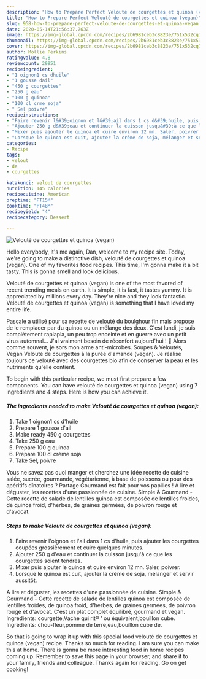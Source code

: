```yaml
---
description: "How to Prepare Perfect Velouté de courgettes et quinoa (vegan)"
title: "How to Prepare Perfect Velouté de courgettes et quinoa (vegan)"
slug: 958-how-to-prepare-perfect-veloute-de-courgettes-et-quinoa-vegan
date: 2020-05-14T21:56:37.763Z
image: https://img-global.cpcdn.com/recipes/2b6981ceb3c8823e/751x532cq70/veloute-de-courgettes-et-quinoa-vegan-photo-principale-de-la-recette.jpg
thumbnail: https://img-global.cpcdn.com/recipes/2b6981ceb3c8823e/751x532cq70/veloute-de-courgettes-et-quinoa-vegan-photo-principale-de-la-recette.jpg
cover: https://img-global.cpcdn.com/recipes/2b6981ceb3c8823e/751x532cq70/veloute-de-courgettes-et-quinoa-vegan-photo-principale-de-la-recette.jpg
author: Mollie Perkins
ratingvalue: 4.8
reviewcount: 29951
recipeingredient:
- "1 oignon1 cs dhuile"
- "1 gousse dail"
- "450 g courgettes"
- "250 g eau"
- "100 g quinoa"
- "100 cl crme soja"
- " Sel poivre"
recipeinstructions:
- "Faire revenir l&#39;oignon et l&#39;ail dans 1 cs d&#39;huile, puis ajouter les courgettes coupées grossièrement et cuire quelques minutes."
- "Ajouter 250 g d&#39;eau et continuer la cuisson jusqu&#39;à ce que les courgettes soient tendres."
- "Mixer puis ajouter le quinoa et cuire environ 12 mn. Saler, poivrer."
- "Lorsque le quinoa est cuit, ajouter la crème de soja, mélanger et servir aussitôt."
categories:
- Recipe
tags:
- velout
- de
- courgettes

katakunci: velout de courgettes 
nutrition: 145 calories
recipecuisine: American
preptime: "PT15M"
cooktime: "PT48M"
recipeyield: "4"
recipecategory: Dessert

---
```



![Velouté de courgettes et quinoa (vegan)](https://img-global.cpcdn.com/recipes/2b6981ceb3c8823e/751x532cq70/veloute-de-courgettes-et-quinoa-vegan-photo-principale-de-la-recette.jpg)

Hello everybody, it's me again, Dan, welcome to my recipe site. Today, we're going to make a distinctive dish, velouté de courgettes et quinoa (vegan). One of my favorites food recipes. This time, I'm gonna make it a bit tasty. This is gonna smell and look delicious.

Velouté de courgettes et quinoa (vegan) is one of the most favored of recent trending meals on earth. It is simple, it is fast, it tastes yummy. It is appreciated by millions every day. They're nice and they look fantastic. Velouté de courgettes et quinoa (vegan) is something that I have loved my entire life.

Pascale a utilisé pour sa recette de velouté du boulghour fin mais propose de le remplacer par du quinoa ou un mélange des deux. C&#39;est lundi, je suis complètement raplapla, un peu trop enceinte et en guerre avec un petit virus automnal… J&#39;ai vraiment besoin de réconfort aujourd&#39;hui ! 🙂 Alors comme souvent, je sors mon arme anti-microbes. Soupes &amp; Veloutés, Vegan Velouté de courgettes à la purée d&#39;amande (vegan). Je réalise toujours ce velouté avec des courgettes bio afin de conserver la peau et les nutriments qu&#39;elle contient.


To begin with this particular recipe, we must first prepare a few components. You can have velouté de courgettes et quinoa (vegan) using 7 ingredients and 4 steps. Here is how you can achieve it.

<!--inarticleads1-->

##### The ingredients needed to make Velouté de courgettes et quinoa (vegan):

1. Take 1 oignon1 cs d&#39;huile
1. Prepare 1 gousse d&#39;ail
1. Make ready 450 g courgettes
1. Take 250 g eau
1. Prepare 100 g quinoa
1. Prepare 100 cl crème soja
1. Take  Sel, poivre


Vous ne savez pas quoi manger et cherchez une idée recette de cuisine salée, sucrée, gourmande, végétarienne, à base de poissons ou pour des apéritifs dînatoires ? Partage Gourmand est fait pour vos papilles ! A lire et déguster, les recettes d&#39;une passionnée de cuisine. Simple &amp; Gourmand - Cette recette de salade de lentilles quinoa est composée de lentilles froides, de quinoa froid, d&#39;herbes, de graines germées, de poivron rouge et d&#39;avocat. 

<!--inarticleads2-->

##### Steps to make Velouté de courgettes et quinoa (vegan):

1. Faire revenir l&#39;oignon et l&#39;ail dans 1 cs d&#39;huile, puis ajouter les courgettes coupées grossièrement et cuire quelques minutes.
1. Ajouter 250 g d&#39;eau et continuer la cuisson jusqu&#39;à ce que les courgettes soient tendres.
1. Mixer puis ajouter le quinoa et cuire environ 12 mn. Saler, poivrer.
1. Lorsque le quinoa est cuit, ajouter la crème de soja, mélanger et servir aussitôt.


A lire et déguster, les recettes d&#39;une passionnée de cuisine. Simple &amp; Gourmand - Cette recette de salade de lentilles quinoa est composée de lentilles froides, de quinoa froid, d&#39;herbes, de graines germées, de poivron rouge et d&#39;avocat. C&#39;est un plat complet équilibré, gourmand et vegan. Ingrédients: courgette,Vache qui rit® &#39; ou équivalent,bouillon cube. Ingrédients: chou-fleur,pomme de terre,eau,bouillon cube de. 

So that is going to wrap it up with this special food velouté de courgettes et quinoa (vegan) recipe. Thanks so much for reading. I am sure you can make this at home. There is gonna be more interesting food in home recipes coming up. Remember to save this page in your browser, and share it to your family, friends and colleague. Thanks again for reading. Go on get cooking!
